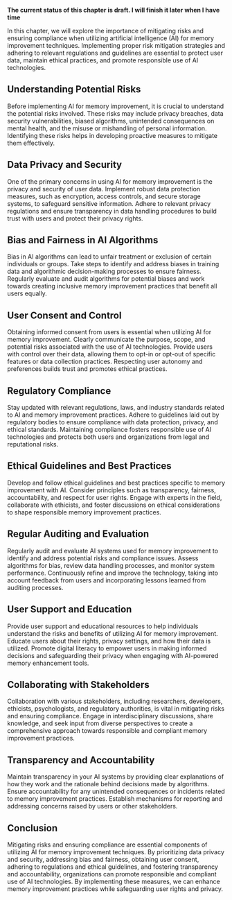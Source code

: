 **The current status of this chapter is draft. I will finish it later when I have time**

In this chapter, we will explore the importance of mitigating risks and ensuring compliance when utilizing artificial intelligence (AI) for memory improvement techniques. Implementing proper risk mitigation strategies and adhering to relevant regulations and guidelines are essential to protect user data, maintain ethical practices, and promote responsible use of AI technologies.

Understanding Potential Risks
-----------------------------

Before implementing AI for memory improvement, it is crucial to understand the potential risks involved. These risks may include privacy breaches, data security vulnerabilities, biased algorithms, unintended consequences on mental health, and the misuse or mishandling of personal information. Identifying these risks helps in developing proactive measures to mitigate them effectively.

Data Privacy and Security
-------------------------

One of the primary concerns in using AI for memory improvement is the privacy and security of user data. Implement robust data protection measures, such as encryption, access controls, and secure storage systems, to safeguard sensitive information. Adhere to relevant privacy regulations and ensure transparency in data handling procedures to build trust with users and protect their privacy rights.

Bias and Fairness in AI Algorithms
----------------------------------

Bias in AI algorithms can lead to unfair treatment or exclusion of certain individuals or groups. Take steps to identify and address biases in training data and algorithmic decision-making processes to ensure fairness. Regularly evaluate and audit algorithms for potential biases and work towards creating inclusive memory improvement practices that benefit all users equally.

User Consent and Control
------------------------

Obtaining informed consent from users is essential when utilizing AI for memory improvement. Clearly communicate the purpose, scope, and potential risks associated with the use of AI technologies. Provide users with control over their data, allowing them to opt-in or opt-out of specific features or data collection practices. Respecting user autonomy and preferences builds trust and promotes ethical practices.

Regulatory Compliance
---------------------

Stay updated with relevant regulations, laws, and industry standards related to AI and memory improvement practices. Adhere to guidelines laid out by regulatory bodies to ensure compliance with data protection, privacy, and ethical standards. Maintaining compliance fosters responsible use of AI technologies and protects both users and organizations from legal and reputational risks.

Ethical Guidelines and Best Practices
-------------------------------------

Develop and follow ethical guidelines and best practices specific to memory improvement with AI. Consider principles such as transparency, fairness, accountability, and respect for user rights. Engage with experts in the field, collaborate with ethicists, and foster discussions on ethical considerations to shape responsible memory improvement practices.

Regular Auditing and Evaluation
-------------------------------

Regularly audit and evaluate AI systems used for memory improvement to identify and address potential risks and compliance issues. Assess algorithms for bias, review data handling processes, and monitor system performance. Continuously refine and improve the technology, taking into account feedback from users and incorporating lessons learned from auditing processes.

User Support and Education
--------------------------

Provide user support and educational resources to help individuals understand the risks and benefits of utilizing AI for memory improvement. Educate users about their rights, privacy settings, and how their data is utilized. Promote digital literacy to empower users in making informed decisions and safeguarding their privacy when engaging with AI-powered memory enhancement tools.

Collaborating with Stakeholders
-------------------------------

Collaboration with various stakeholders, including researchers, developers, ethicists, psychologists, and regulatory authorities, is vital in mitigating risks and ensuring compliance. Engage in interdisciplinary discussions, share knowledge, and seek input from diverse perspectives to create a comprehensive approach towards responsible and compliant memory improvement practices.

Transparency and Accountability
-------------------------------

Maintain transparency in your AI systems by providing clear explanations of how they work and the rationale behind decisions made by algorithms. Ensure accountability for any unintended consequences or incidents related to memory improvement practices. Establish mechanisms for reporting and addressing concerns raised by users or other stakeholders.

Conclusion
----------

Mitigating risks and ensuring compliance are essential components of utilizing AI for memory improvement techniques. By prioritizing data privacy and security, addressing bias and fairness, obtaining user consent, adhering to regulations and ethical guidelines, and fostering transparency and accountability, organizations can promote responsible and compliant use of AI technologies. By implementing these measures, we can enhance memory improvement practices while safeguarding user rights and privacy.
